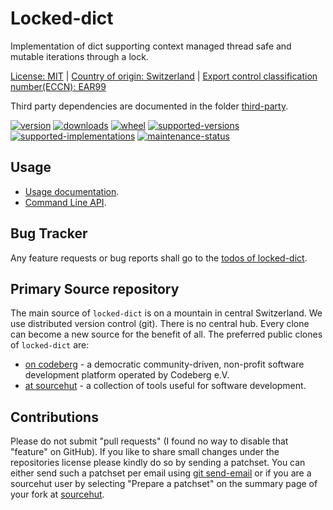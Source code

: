# Locked-dict

Implementation of dict supporting context managed thread safe and mutable iterations through a lock.

[License: MIT](https://github.com/sthagen/locked-dict/blob/default/LICENSE) |
[Country of origin: Switzerland](https://git.sr.ht/~sthagen/locked-dict/tree/default/item/COUNTRY-OF-ORIGIN) |
[Export control classification number(ECCN): EAR99](https://git.sr.ht/~sthagen/locked-dict/tree/default/item/EXPORT-CONTROL-CLASSIFICATION-NUMBER)

Third party dependencies are documented in the folder [third-party](third-party/README.md).

[![version](https://img.shields.io/pypi/v/locked-dict.svg?style=flat)](https://pypi.python.org/pypi/locked-dict/)
[![downloads](https://static.pepy.tech/badge/locked-dict/month)](https://pepy.tech/project/locked-dict)
[![wheel](https://img.shields.io/pypi/wheel/locked-dict.svg?style=flat)](https://pypi.python.org/pypi/locked-dict/)
[![supported-versions](https://img.shields.io/pypi/pyversions/locked-dict.svg?style=flat)](https://pypi.python.org/pypi/locked-dict/)
[![supported-implementations](https://img.shields.io/pypi/implementation/locked-dict.svg?style=flat)](https://pypi.python.org/pypi/locked-dict/)
[![maintenance-status](https://img.shields.io/github/commit-activity/y/sthagen/locked-dict.svg?style=flat)](https://git.sr.ht/~sthagen/locked-dict/log)

## Usage

* [Usage documentation](https://codes.dilettant.life/docs/locked-dict/usage).
* [Command Line API](https://codes.dilettant.life/docs/locked-dict/api).

## Bug Tracker

Any feature requests or bug reports shall go to the [todos of locked-dict](https://todo.sr.ht/~sthagen/locked-dict).

## Primary Source repository

The main source of `locked-dict` is on a mountain in central Switzerland.
We use distributed version control (git).
There is no central hub.
Every clone can become a new source for the benefit of all.
The preferred public clones of `locked-dict` are:

* [on codeberg](https://codeberg.org/sthagen/locked-dict) - a democratic community-driven, non-profit software development platform operated by Codeberg e.V.
* [at sourcehut](https://git.sr.ht/~sthagen/locked-dict) - a collection of tools useful for software development.

## Contributions

Please do not submit "pull requests" (I found no way to disable that "feature" on GitHub).
If you like to share small changes under the repositories license please kindly do so by sending a patchset.
You can either send such a patchset per email using [git send-email](https://git-send-email.io) or 
if you are a sourcehut user by selecting "Prepare a patchset" on the summary page of your fork at [sourcehut](https://git.sr.ht/).
